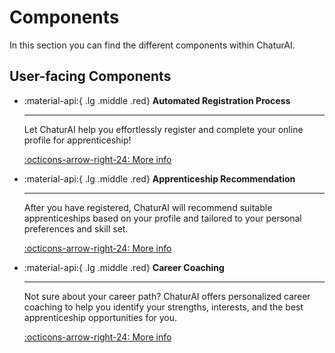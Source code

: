 # Components

In this section you can find the different components within ChaturAI.

## User-facing Components

<div class="grid cards" markdown>

- :material-api:{ .lg .middle .red} __Automated Registration Process__

    ---

    Let ChaturAI help you effortlessly register and complete your online profile for apprenticeship!

    [:octicons-arrow-right-24: More info](./automated-registration/index.md)

- :material-api:{ .lg .middle .red} __Apprenticeship Recommendation__

    ---

    After you have registered, ChaturAI will recommend suitable apprenticeships based on your profile and tailored to your personal preferences and skill set.

    [:octicons-arrow-right-24: More info](./apprenticeship-recommendation/index.md)

- :material-api:{ .lg .middle .red} __Career Coaching__

    ---

    Not sure about your career path? ChaturAI offers personalized career coaching to help you identify your strengths, interests, and the best apprenticeship opportunities for you.

    [:octicons-arrow-right-24: More info](./career-coaching/index.md)

</div>

